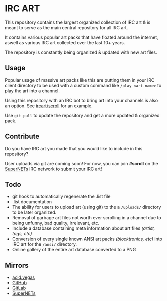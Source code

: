 # IRC ART

This repository contains the largest organized collection of IRC art & is meant to serve as the main central repository for all IRC art.

It contains various popular art packs that have floated around the internet, aswell as various IRC art collected over the last 10+ years.

The repository is constantly being organized & updated with new art files.

## Usage

Popular usage of massive art packs like this are putting them in your IRC client directory to be used with a custom command like `/play <art-name>` to play the art into a channel.

Using this repository with an IRC bot to bring art into your channels is also an option. See [ircart/scroll](https://github.com/ircart/scroll) for an example.

Use `git pull` to update the repository and get a more updated & organized pack.

## Contribute

Do you have IRC art you made that you would like to include in this repository?

User uploads via git are coming soon! For now, you can join **#scroll** on the [SuperNETs](https://supernets.org/) IRC network to submit your IRC art!

## Todo
- git hook to automatically regenerate the .list file
- .list documentation
- The ability for users to upload art (using git) to the a `/uploads/` directory to be later organized.
- Removal of garbage art files not worth ever scrolling in a channel due to being unfunny, bad quality, irrelevant, etc.
- Include a database containing meta information about art files *(artist, tags, etc)*
- Conversion of every single known ANSI art packs *(blocktronics, etc)* into IRC art for the `/ansi/` directory.
- Online gallery of the entire art database converted to a PNG

## Mirrors
- [acid.vegas](https://git.acid.vegas/ircart)
- [GitHub](https://github.com/ircart/ircart)
- [GitLab](https://gitlab.com/ircart/ircart)
- [SuperNETs](https://git.supernets.org/ircart/ircart)